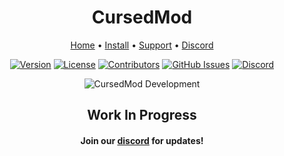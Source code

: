 <h1 align="center">CursedMod</h1>

<div align="center">
	<a href="https://docs.cursedsl.com">Home</a>
  <span> • </span>
    	<a href="https://docs.cursedsl.com">Install</a>
  <span> • </span>
	<a href="https://docs.cursedsl.com">Support</a>
  <span> • </span>
        <a href="https://discord.gg/pqgQ5yeWU7">Discord</a>
  <p></p>
</div> 

<div align="center">

[![Version](https://img.shields.io/github/v/release/Jesus-QC/CursedMod?sort=semver&style=flat-square&color=8DBBE9&label=Version)]()
[![License](https://img.shields.io/github/license/Jesus-QC/CursedMod?style=flat-square&label=License&color=df967f)]()
[![Contributors](https://img.shields.io/github/contributors-anon/Jesus-QC/CursedMod?color=90E59A&style=flat-square&label=Contributors)]()
[![GitHub Issues](https://img.shields.io/github/issues/Jesus-QC/CursedMod.svg?style=flat-square&label=Issues&color=d77982)](https://github.com/Jesus-QC/CursedMod/issues)
[![Discord](https://img.shields.io/discord/1062071403962183781?color=738adb&label=Discord&logo=discord&logoColor=white&style=flat-square)](https://discord.gg/pqgQ5yeWU7)

</div>

<p align="center">
  <img alt="CursedMod Development" src="https://repobeats.axiom.co/api/embed/19ee1da65a0dce6cb76fac41d7f863b1d571cfcf.svg">
</p>

<div align="center">
<h2>Work In Progress</h1>
<h4>Join our <a href="https://discord.gg/pqgQ5yeWU7">discord</a> for updates!</h4>
</div>
